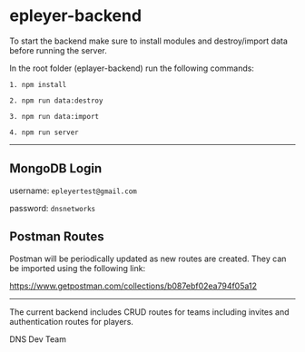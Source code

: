 # epleyer-backend

To start the backend make sure to install modules and destroy/import data before running the server.

In the root folder (eplayer-backend) run the following commands:

`1. npm install`

`2. npm run data:destroy`

`3. npm run data:import`

`4. npm run server`

___

<h2>MongoDB Login</h2>

username: `epleyertest@gmail.com`

password: `dnsnetworks`

<h2>Postman Routes</h2>

Postman will be periodically updated as new routes are created. They can be imported using the following link:

https://www.getpostman.com/collections/b087ebf02ea794f05a12
___

The current backend includes CRUD routes for teams including invites and authentication routes for players. 


DNS Dev Team 
